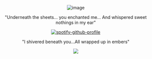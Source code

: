 <div align="center">
 
 ![image](https://i.pinimg.com/474x/ef/86/d9/ef86d94d7e64f07a8f94d6e12c6a384c.jpg)
 
"Underneath the sheets... you enchanted me... And whispered sweet nothings in my ear"

[![spotify-github-profile](https://spotify-github-profile.kittinanx.com/api/view?uid=31usv2agjy2dc2ibjpln5faphf7y&cover_image=true&theme=natemoo-re&show_offline=false&background_color=121212&interchange=false&bar_color=ADD8E6&bar_color_cover=false)](https://github.com/kittinan/spotify-github-profile)


"I shivered beneath you...All wrapped up in embers"

![](https://komarev.com/ghpvc/?username=HeavenPiercehim&+color=blue&label=Stars)



</div>

